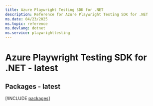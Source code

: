 ```yaml
---
title: Azure Playwright Testing SDK for .NET
description: Reference for Azure Playwright Testing SDK for .NET
ms.date: 04/23/2025
ms.topic: reference
ms.devlang: dotnet
ms.service: playwrighttesting
---
```

# Azure Playwright Testing SDK for .NET - latest
## Packages - latest
[!INCLUDE [packages](playwright-testing-index.md)]